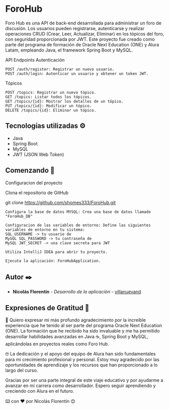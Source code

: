 # ForoHub

Foro Hub es una API de back-end desarrollada para administrar un foro de discusión. Los usuarios pueden registrarse, autenticarse y realizar operaciones CRUD (Crear, Leer, Actualizar, Eliminar) en los tópicos del foro, con seguridad proporcionada por JWT. Este proyecto fue creado como parte del programa de formación de Oracle Next Education (ONE) y Alura Latam, empleando Java, el framework Spring Boot y MySQL.

API Endpoints
Autenticación

    POST /auth/register: Registrar un nuevo usuario.
    POST /auth/login: Autenticar un usuario y obtener un token JWT.

Tópicos

    POST /topics: Registrar un nuevo tópico.
    GET /topics: Listar todos los tópicos.
    GET /topics/{id}: Mostrar los detalles de un tópico.
    PUT /topics/{id}: Modificar un tópico.
    DELETE /topics/{id}: Eliminar un tópico.


## Tecnologías utilizadas ⚙️

- Java
- Spring Boot
- MySQL
- JWT (JSON Web Token)

## Comenzando 🚀

Configuracion del proyecto

Clona el repositorio de GitHub

   git clone https://github.com/shomes333/ForoHub.git

    Configura la base de datos MYSQL: Crea una base de datos llamado "ForoHub_DB"

    Configuracion de las variables de entorno: Define las siguientes variables de entorno en tu sistema: 
    SQL_USERNAME -> tu usuario de 
    MySQL SQL_PASSWORD -> tu contraseña de 
    MySQL JWT_SECRET -> una clave secreta para JWT

    Utiliza IntelliJ IDEA para abrir tu proyecto.

    Ejecuta la aplicación: ForoHubApplication.


## Autor ✒️


* **Nicolás Florentín** - *Desarrollo de la aplicación* - [villanuevand](https://github.com/shomes333)




## Expresiones de Gratitud 🎁

📢 Quiero expresar mi más profundo agradecimiento por la increíble experiencia que he tenido al ser parte del programa Oracle Next Education (ONE). La formación que he recibido ha sido invaluable y me ha permitido desarrollar habilidades avanzadas en Java ☕, Spring Boot y MySQL, aplicándolas en proyectos reales como Foro Hub.

🤓 La dedicación y el apoyo del equipo de Alura han sido fundamentales para mi crecimiento profesional y personal. Estoy muy agradecido por las oportunidades de aprendizaje y los recursos que han proporcionado a lo largo del curso.

Gracias por ser una parte integral de este viaje educativo y por ayudarme a avanzar en mi carrera como desarrollador. Espero seguir aprendiendo y creciendo con Alura en el futuro.


⌨️ con ❤️ por Nicolás Florentín 😊
